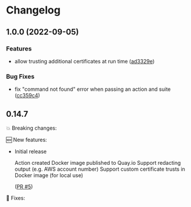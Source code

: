 # Changelog

## 1.0.0 (2022-09-05)


### Features

* allow trusting additional certificates at run time ([ad3329e](https://github.com/dwp/github-action-kitchen-terraform/commit/ad3329e533d17de8cd91dec032d8b21f9840acce))


### Bug Fixes

* fix "command not found" error when passing an action and suite ([cc359c4](https://github.com/dwp/github-action-kitchen-terraform/commit/cc359c4a1b1e5096f642794870045f12480e80b7))

## 0.14.7

💥 Breaking changes:

🆕 New features:

- Initial release

  Action created
  Docker image published to Quay.io
  Support redacting output (e.g. AWS account number)
  Support custom certificate trusts in Docker image (for local use)

  ([PR #5](https://github.com/dwp/terraform-github-repository/pull/5))

🔧 Fixes:
